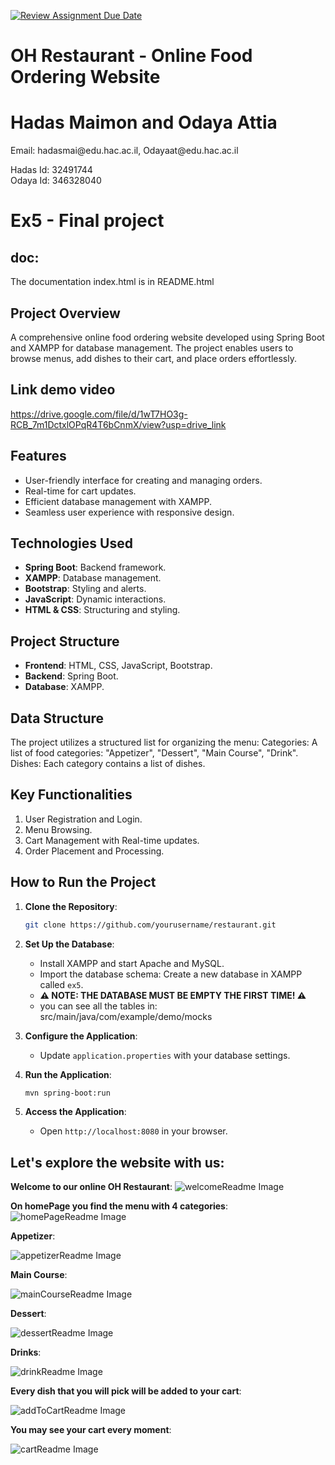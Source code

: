 [![Review Assignment Due Date](https://classroom.github.com/assets/deadline-readme-button-22041afd0340ce965d47ae6ef1cefeee28c7c493a6346c4f15d667ab976d596c.svg)](https://classroom.github.com/a/hW8nnBf1)

# OH Restaurant - Online Food Ordering Website
<h1>Hadas Maimon and Odaya Attia </h1>
<p>Email: hadasmai@edu.hac.ac.il, Odayaat@edu.hac.ac.il</p>
<p>Hadas Id: 32491744<br> Odaya Id: 346328040 </p>
<h1>Ex5 - Final project</h1>

## doc:
The documentation index.html is in README.html 
## Project Overview

A comprehensive online food ordering website developed using Spring Boot and XAMPP for database management. The project enables users to browse menus, add dishes to their cart, and place orders effortlessly.

## Link demo video 
https://drive.google.com/file/d/1wT7HO3g-RCB_7m1DctxlOPqR4T6bCnmX/view?usp=drive_link

## Features

- User-friendly interface for creating and managing orders.
- Real-time for cart updates.
- Efficient database management with XAMPP.
- Seamless user experience with responsive design.

## Technologies Used

- **Spring Boot**: Backend framework.
- **XAMPP**: Database management.
- **Bootstrap**: Styling and alerts.
- **JavaScript**: Dynamic interactions.
- **HTML & CSS**: Structuring and styling.

## Project Structure

- **Frontend**: HTML, CSS, JavaScript, Bootstrap.
- **Backend**: Spring Boot.
- **Database**: XAMPP.

## Data Structure
The project utilizes a structured list for organizing the menu:
Categories: A list of food categories: "Appetizer", "Dessert", "Main Course", "Drink".
Dishes: Each category contains a list of dishes.

## Key Functionalities

1. User Registration and Login.
2. Menu Browsing.
3. Cart Management with Real-time updates.
4. Order Placement and Processing.

## How to Run the Project

1. **Clone the Repository**:
   ```bash
   git clone https://github.com/yourusername/restaurant.git
   ```


2. **Set Up the Database**:
    - Install XAMPP and start Apache and MySQL.
    - Import the database schema: Create a new database in XAMPP called `ex5`.
    - **⚠️ NOTE: THE DATABASE MUST BE EMPTY THE FIRST TIME! ⚠️**
    - you can see all the tables in: src/main/java/com/example/demo/mocks

3. **Configure the Application**:
    - Update `application.properties` with your database settings.


4. **Run the Application**:
   ```bash
   mvn spring-boot:run
   ```

5. **Access the Application**:
    - Open `http://localhost:8080` in your browser.


## Let's explore the website with us:
**Welcome to our online OH Restaurant**:
![welcomeReadme Image](src/main/resources/static/ReadmePicturs/welcomeReadme.png)

**On homePage you find the menu with 4 categories**:
![homePageReadme Image](src/main/resources/static/ReadmePicturs/homePageReadme.png)

**Appetizer**:

![appetizerReadme Image](src/main/resources/static/ReadmePicturs/appetizerReadme.png)

**Main Course**:

![mainCourseReadme Image](src/main/resources/static/ReadmePicturs/mainCourseReadme.png)

**Dessert**:

![dessertReadme Image](src/main/resources/static/ReadmePicturs/dessertReadme.png)

**Drinks**:

![drinkReadme Image](src/main/resources/static/ReadmePicturs/drinkReadme.png)

**Every dish that you will pick will be added to your cart**:

![addToCartReadme Image](src/main/resources/static/ReadmePicturs/addToCartReadme.png)

**You may see your cart every moment**:

![cartReadme Image](src/main/resources/static/ReadmePicturs/cartReadme.png)
